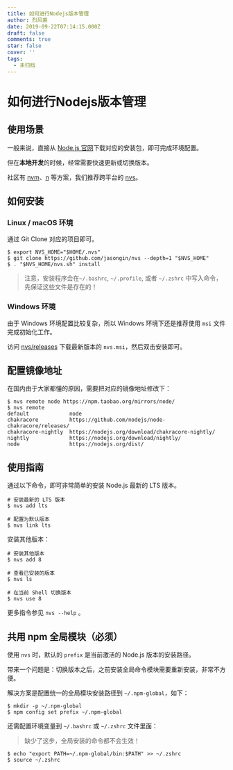 ```yaml
---
title: 如何进行Nodejs版本管理
author: 烈风裘
date: 2019-09-22T07:14:15.000Z
draft: false
comments: true
star: false
cover: ''
tags: 
  - 未归档
---
```


# 如何进行Nodejs版本管理

##  使用场景

一般来说，直接从 [Node.js 官网](https://nodejs.org/)下载对应的安装包，即可完成环境配置。

但在**本地开发**的时候，经常需要快速更新或切换版本。

社区有 [nvm](https://github.com/creationix/nvm)、[n](https://github.com/tj/n) 等方案，我们推荐跨平台的 [nvs](https://github.com/jasongin/nvs)。

## 如何安装

###  Linux / macOS 环境

通过 Git Clone 对应的项目即可。

```
$ export NVS_HOME="$HOME/.nvs"
$ git clone https://github.com/jasongin/nvs --depth=1 "$NVS_HOME"
$ . "$NVS_HOME/nvs.sh" install
```

> 注意，安装程序会在`~/.bashrc`, `~/.profile`, 或者 `~/.zshrc` 中写入命令，先保证这些文件是存在的！

### Windows 环境

由于 Windows 环境配置比较复杂，所以 Windows 环境下还是推荐使用 `msi` 文件完成初始化工作。

访问 [nvs/releases](https://github.com/jasongin/nvs/releases) 下载最新版本的 `nvs.msi`，然后双击安装即可。

## 配置镜像地址

在国内由于大家都懂的原因，需要把对应的镜像地址修改下：

```
$ nvs remote node https://npm.taobao.org/mirrors/node/
$ nvs remote
default             node
chakracore          https://github.com/nodejs/node-chakracore/releases/
chakracore-nightly  https://nodejs.org/download/chakracore-nightly/
nightly             https://nodejs.org/download/nightly/
node                https://nodejs.org/dist/
```

## 使用指南

通过以下命令，即可非常简单的安装 Node.js 最新的 LTS 版本。

```
# 安装最新的 LTS 版本
$ nvs add lts

# 配置为默认版本
$ nvs link lts
```

安装其他版本：

```
# 安装其他版本
$ nvs add 8

# 查看已安装的版本
$ nvs ls

# 在当前 Shell 切换版本
$ nvs use 8
```

更多指令参见 `nvs --help` 。

## 共用 npm 全局模块（必须）

使用 `nvs` 时，默认的 `prefix` 是当前激活的 Node.js 版本的安装路径。

带来一个问题是：切换版本之后，之前安装全局命令模块需要重新安装，非常不方便。

解决方案是配置统一的全局模块安装路径到 `~/.npm-global`，如下：

```
$ mkdir -p ~/.npm-global
$ npm config set prefix ~/.npm-global
```

还需配置环境变量到 `~/.bashrc` 或 `~/.zshrc` 文件里面：

> 缺少了这步，全局安装的命令都不会生效！

```
$ echo "export PATH=~/.npm-global/bin:$PATH" >> ~/.zshrc
$ source ~/.zshrc
```